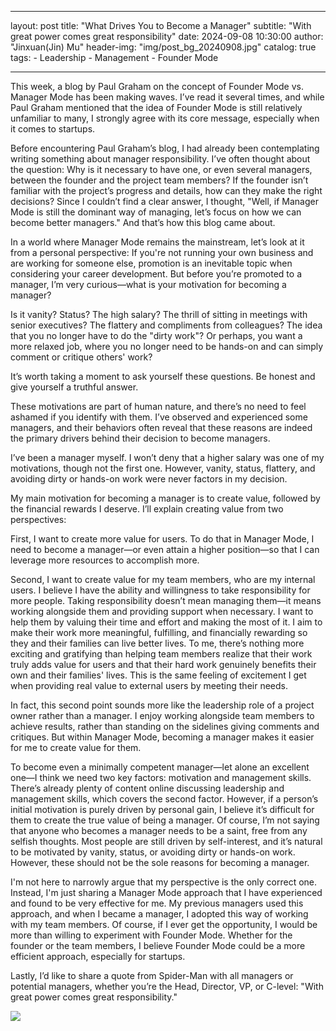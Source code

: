 ---
layout:     post
title:      "What Drives You to Become a Manager"
subtitle:   "With great power comes great responsibility"
date:       2024-09-08 10:30:00
author:     "Jinxuan(Jin) Mu"
header-img: "img/post_bg_20240908.jpg"
catalog: true
tags:
    - Leadership
    - Management
    - Founder Mode
    
-------


This week, a blog by Paul Graham on the concept of Founder Mode vs. Manager Mode has been making waves. I’ve read it several times, and while Paul Graham mentioned that the idea of Founder Mode is still relatively unfamiliar to many, I strongly agree with its core message, especially when it comes to startups.

Before encountering Paul Graham’s blog, I had already been contemplating writing something about manager responsibility. I’ve often thought about the question: Why is it necessary to have one, or even several managers, between the founder and the project team members? If the founder isn’t familiar with the project’s progress and details, how can they make the right decisions? Since I couldn’t find a clear answer, I thought, "Well, if Manager Mode is still the dominant way of managing, let’s focus on how we can become better managers." And that’s how this blog came about.

In a world where Manager Mode remains the mainstream, let’s look at it from a personal perspective: If you're not running your own business and are working for someone else, promotion is an inevitable topic when considering your career development. But before you’re promoted to a manager, I’m very curious—what is your motivation for becoming a manager?

Is it vanity? Status? The high salary? The thrill of sitting in meetings with senior executives? The flattery and compliments from colleagues? The idea that you no longer have to do the "dirty work"? Or perhaps, you want a more relaxed job, where you no longer need to be hands-on and can simply comment or critique others' work?

It’s worth taking a moment to ask yourself these questions. Be honest and give yourself a truthful answer.

These motivations are part of human nature, and there’s no need to feel ashamed if you identify with them. I’ve observed and experienced some managers, and their behaviors often reveal that these reasons are indeed the primary drivers behind their decision to become managers.

I’ve been a manager myself. I won’t deny that a higher salary was one of my motivations, though not the first one. However, vanity, status, flattery, and avoiding dirty or hands-on work were never factors in my decision.

My main motivation for becoming a manager is to create value, followed by the financial rewards I deserve. I’ll explain creating value from two perspectives:

First, I want to create more value for users. To do that in Manager Mode, I need to become a manager—or even attain a higher position—so that I can leverage more resources to accomplish more.

Second, I want to create value for my team members, who are my internal users. I believe I have the ability and willingness to take responsibility for more people. Taking responsibility doesn’t mean managing them—it means working alongside them and providing support when necessary. I want to help them by valuing their time and effort and making the most of it. I aim to make their work more meaningful, fulfilling, and financially rewarding so they and their families can live better lives. To me, there’s nothing more exciting and gratifying than helping team members realize that their work truly adds value for users and that their hard work genuinely benefits their own and their families' lives. This is the same feeling of excitement I get when providing real value to external users by meeting their needs.

In fact, this second point sounds more like the leadership role of a project owner rather than a manager. I enjoy working alongside team members to achieve results, rather than standing on the sidelines giving comments and critiques. But within Manager Mode, becoming a manager makes it easier for me to create value for them.

To become even a minimally competent manager—let alone an excellent one—I think we need two key factors: motivation and management skills. There’s already plenty of content online discussing leadership and management skills, which covers the second factor. However, if a person’s initial motivation is purely driven by personal gain, I believe it’s difficult for them to create the true value of being a manager. Of course, I’m not saying that anyone who becomes a manager needs to be a saint, free from any selfish thoughts. Most people are still driven by self-interest, and it’s natural to be motivated by vanity, status, or avoiding dirty or hands-on work. However, these should not be the sole reasons for becoming a manager.

I'm not here to narrowly argue that my perspective is the only correct one. Instead, I'm just sharing a Manager Mode approach that I have experienced and found to be very effective for me. My previous managers used this approach, and when I became a manager, I adopted this way of working with my team members. Of course, if I ever get the opportunity, I would be more than willing to experiment with Founder Mode. Whether for the founder or the team members, I believe Founder Mode could be a more efficient approach, especially for startups.

Lastly, I’d like to share a quote from Spider-Man with all managers or potential managers, whether you’re the Head, Director, VP, or C-level: "With great power comes great responsibility."

![](https://p.ipic.vip/940ahs.jpg)
 















